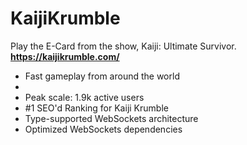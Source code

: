 # KaijiKrumble
Play the E-Card from the show, Kaiji: Ultimate Survivor. <b>https://kaijikrumble.com/</b>

<ul>
  <li>Fast gameplay from around the world<li>
  <li>Peak scale: 1.9k active users</li>
  <li>#1 SEO'd Ranking for Kaiji Krumble</li>
  <li>Type-supported WebSockets architecture</li>
  <li>Optimized WebSockets dependencies</li>
</ul>

